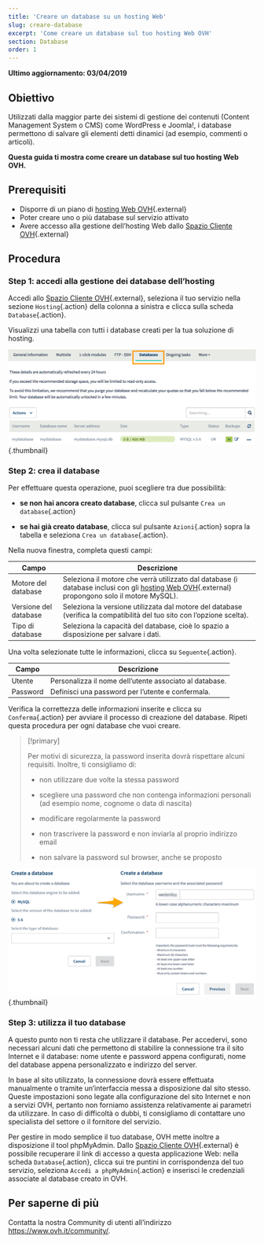 ```yaml
---
title: 'Creare un database su un hosting Web'
slug: creare-database
excerpt: 'Come creare un database sul tuo hosting Web OVH'
section: Database
order: 1
---
```


**Ultimo aggiornamento: 03/04/2019**

## Obiettivo

Utilizzati dalla maggior parte dei sistemi di gestione dei contenuti (Content Management System o CMS) come WordPress e Joomla!, i database permettono di salvare gli elementi detti dinamici (ad esempio, commenti o articoli). 

**Questa guida ti mostra come creare un database sul tuo hosting Web OVH.**

## Prerequisiti

- Disporre di un piano di [hosting Web OVH](https://www.ovh.it/hosting-web/){.external}
- Poter creare uno o più database sul servizio attivato
- Avere accesso alla gestione dell’hosting Web dallo [Spazio Cliente OVH](https://www.ovh.com/auth/?action=gotomanager){.external}

## Procedura

### Step 1: accedi alla gestione dei database dell’hosting

Accedi allo [Spazio Cliente OVH](https://www.ovh.com/auth/?action=gotomanager){.external}, seleziona il tuo servizio nella sezione `Hosting`{.action} della colonna a sinistra e clicca sulla scheda `Database`{.action}.

Visualizzi una tabella con tutti i database creati per la tua soluzione di hosting.

![databasecreation](images/database-creation-step1.png){.thumbnail}

### Step 2: crea il database

Per effettuare questa operazione, puoi scegliere tra due possibilità:

- **se non hai ancora creato database**, clicca sul pulsante `Crea un database`{.action}

- **se hai già creato database**, clicca sul pulsante `Azioni`{.action} sopra la tabella e seleziona `Crea un database`{.action}.

Nella nuova finestra, completa questi campi:

|Campo|Descrizione|  
|---|---|  
|Motore del database|Seleziona il motore che verrà utilizzato dal database (i database inclusi con gli [hosting Web OVH](https://www.ovh.it/hosting-web/){.external} propongono solo il motore MySQL). |  
|Versione del database|Seleziona la versione utilizzata dal motore del database (verifica la compatibilità del tuo sito con l’opzione scelta). |  
|Tipo di database|Seleziona la capacità del database, cioè lo spazio a disposizione per salvare i dati.|   

Una volta selezionate tutte le informazioni, clicca su `Seguente`{.action}. 

|Campo|Descrizione|   
|---|---|   
|Utente|Personalizza il nome dell’utente associato al database.|   
|Password|Definisci una password per l’utente e confermala.|   

Verifica la correttezza delle informazioni inserite e clicca su `Conferma`{.action} per avviare il processo di creazione del database. Ripeti questa procedura per ogni database che vuoi creare. 

> [!primary]
>
> Per motivi di sicurezza, la password inserita dovrà rispettare alcuni requisiti.  Inoltre, ti consigliamo di: 
>
> - non utilizzare due volte la stessa password
>
> - scegliere una password che non contenga informazioni personali (ad esempio nome, cognome o data di nascita)
>
> - modificare regolarmente la password
>
> - non trascrivere la password e non inviarla al proprio indirizzo email
>
> - non salvare la password sul browser, anche se proposto
>

![databasecreation](images/database-creation-step2.png){.thumbnail}

### Step 3: utilizza il tuo database

A questo punto non ti resta che utilizzare il database. Per accedervi, sono necessari alcuni dati che permettono di stabilire la connessione tra il sito Internet e il database: nome utente e password appena configurati, nome del database appena personalizzato e indirizzo del server.

In base al sito utilizzato, la connessione dovrà essere effettuata manualmente o tramite un’interfaccia messa a disposizione dal sito stesso. Queste impostazioni sono legate alla configurazione del sito Internet e non a servizi OVH, pertanto non forniamo assistenza relativamente ai parametri da utilizzare. In caso di difficoltà o dubbi, ti consigliamo di contattare uno specialista del settore o il fornitore del servizio.

Per gestire in modo semplice il tuo database, OVH mette inoltre a disposizione il tool phpMyAdmin. Dallo [Spazio Cliente OVH](https://www.ovh.com/auth/?action=gotomanager){.external} è possibile recuperare il link di accesso a questa applicazione Web: nella scheda `Database`{.action}, clicca sui tre puntini in corrispondenza del tuo servizio, seleziona `Accedi a phpMyAdmin`{.action} e inserisci le credenziali associate al database creato in OVH. 

## Per saperne di più

Contatta la nostra Community di utenti all’indirizzo <https://www.ovh.it/community/>.